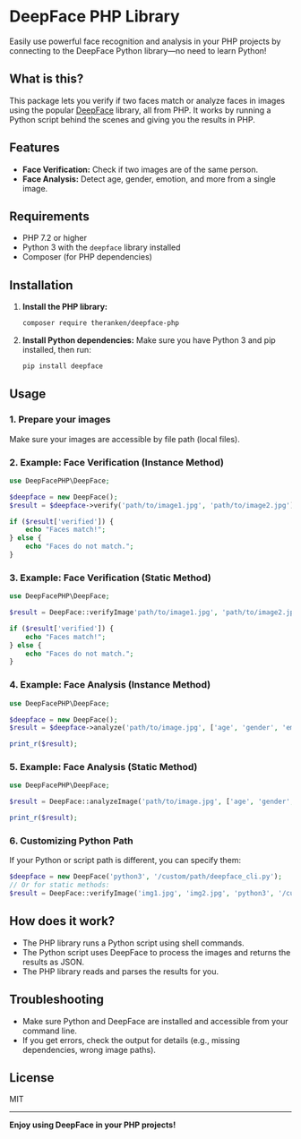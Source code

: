 # DeepFace PHP Library

Easily use powerful face recognition and analysis in your PHP projects by connecting to the DeepFace Python library—no need to learn Python!

## What is this?
This package lets you verify if two faces match or analyze faces in images using the popular [DeepFace](https://github.com/serengil/deepface) library, all from PHP. It works by running a Python script behind the scenes and giving you the results in PHP.

## Features
- **Face Verification:** Check if two images are of the same person.
- **Face Analysis:** Detect age, gender, emotion, and more from a single image.

## Requirements
- PHP 7.2 or higher
- Python 3 with the `deepface` library installed
- Composer (for PHP dependencies)

## Installation
1. **Install the PHP library:**
   ```bash
   composer require theranken/deepface-php
   ```
2. **Install Python dependencies:**
   Make sure you have Python 3 and pip installed, then run:
   ```bash
   pip install deepface
   ```

## Usage

### 1. Prepare your images
Make sure your images are accessible by file path (local files).

### 2. Example: Face Verification (Instance Method)
```php
use DeepFacePHP\DeepFace;

$deepface = new DeepFace();
$result = $deepface->verify('path/to/image1.jpg', 'path/to/image2.jpg');

if ($result['verified']) {
    echo "Faces match!";
} else {
    echo "Faces do not match.";
}
```

### 3. Example: Face Verification (Static Method)
```php
use DeepFacePHP\DeepFace;

$result = DeepFace::verifyImage'path/to/image1.jpg', 'path/to/image2.jpg');

if ($result['verified']) {
    echo "Faces match!";
} else {
    echo "Faces do not match.";
}
```

### 4. Example: Face Analysis (Instance Method)
```php
use DeepFacePHP\DeepFace;

$deepface = new DeepFace();
$result = $deepface->analyze('path/to/image.jpg', ['age', 'gender', 'emotion']);

print_r($result);
```

### 5. Example: Face Analysis (Static Method)
```php
use DeepFacePHP\DeepFace;

$result = DeepFace::analyzeImage('path/to/image.jpg', ['age', 'gender', 'emotion']);

print_r($result);
```

### 6. Customizing Python Path
If your Python or script path is different, you can specify them:
```php
$deepface = new DeepFace('python3', '/custom/path/deepface_cli.py');
// Or for static methods:
$result = DeepFace::verifyImage('img1.jpg', 'img2.jpg', 'python3', '/custom/path/deepface_cli.py');
```

## How does it work?
- The PHP library runs a Python script using shell commands.
- The Python script uses DeepFace to process the images and returns the results as JSON.
- The PHP library reads and parses the results for you.

## Troubleshooting
- Make sure Python and DeepFace are installed and accessible from your command line.
- If you get errors, check the output for details (e.g., missing dependencies, wrong image paths).

## License
MIT

---

**Enjoy using DeepFace in your PHP projects!**
